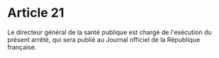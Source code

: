 # Article 21

Le directeur général de la santé publique est chargé de l'exécution du présent arrêté, qui sera publié au Journal officiel de la République française.
